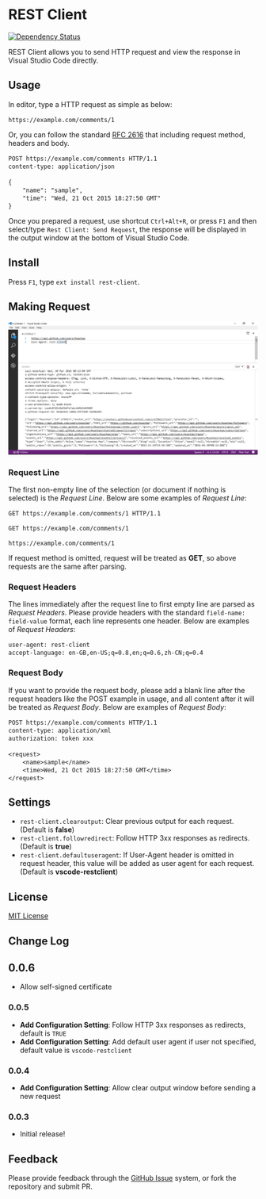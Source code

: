 # REST Client
[![Dependency Status](https://david-dm.org/Huachao/vscode-restclient.svg)](https://david-dm.org/Huachao/vscode-restclient)

REST Client allows you to send HTTP request and view the response in Visual Studio Code directly.

## Usage
In editor, type a HTTP request as simple as below:
```
https://example.com/comments/1
```
Or, you can follow the standard [RFC 2616](http://www.w3.org/Protocols/rfc2616/rfc2616-sec5.html) that including request method, headers and body.
```
POST https://example.com/comments HTTP/1.1
content-type: application/json

{
    "name": "sample",
    "time": "Wed, 21 Oct 2015 18:27:50 GMT"
}
```
Once you prepared a request, use shortcut `Ctrl+Alt+R`, or press `F1` and then select/type `Rest Client: Send Request`, the response will be displayed in the output window at the bottom of Visual Studio Code.

## Install
Press `F1`, type `ext install rest-client`.

## Making Request
![rest-client](images/rest-client.png)
### Request Line
The first non-empty line of the selection (or document if nothing is selected) is the _Request Line_.
Below are some examples of _Request Line_:
```
GET https://example.com/comments/1 HTTP/1.1
```
```
GET https://example.com/comments/1
```
```
https://example.com/comments/1
```
If request method is omitted, request will be treated as __GET__, so above requests are the same after parsing.

### Request Headers
The lines immediately after the request line to first empty line are parsed as _Request Headers_. Please provide headers with the standard `field-name: field-value` format, each line represents one header.
Below are examples of _Request Headers_:
```
user-agent: rest-client
accept-language: en-GB,en-US;q=0.8,en;q=0.6,zh-CN;q=0.4
```

### Request Body
If you want to provide the request body, please add a blank line after the request headers like the POST example in usage, and all content after it will be treated as _Request Body_.
Below are examples of _Request Body_:

```
POST https://example.com/comments HTTP/1.1
content-type: application/xml
authorization: token xxx

<request>
    <name>sample</name>
    <time>Wed, 21 Oct 2015 18:27:50 GMT</time>
</request>
```

## Settings
* `rest-client.clearoutput`: Clear previous output for each request. (Default is __false__)
* `rest-client.followredirect`: Follow HTTP 3xx responses as redirects. (Default is __true__)
* `rest-client.defaultuseragent`: If User-Agent header is omitted in request header, this value will be added as user agent for each request. (Default is __vscode-restclient__)

## License
[MIT License](LICENSE)

## Change Log
## 0.0.6
* Allow self-signed certificate

### 0.0.5
* __Add Configuration Setting__: Follow HTTP 3xx responses as redirects, default is `TRUE`
* __Add Configuration Setting__: Add default user agent if user not specified, default value is `vscode-restclient`

### 0.0.4
* __Add Configuration Setting__: Allow clear output window before sending a new request

### 0.0.3
* Initial release!

## Feedback
Please provide feedback through the [GitHub Issue](https://github.com/Huachao/vscode-restclient/issues) system, or fork the repository and submit PR.
